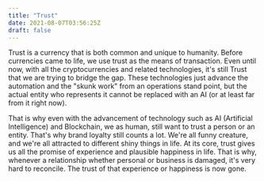 ```yaml
---
title: "Trust"
date: 2021-08-07T03:56:25Z
draft: false
---
```


Trust is a currency that is both common and unique to humanity. Before currencies came to life, we use trust as the means of transaction. Even until now, with all the cryptocurrencies and related technologies, it's still Trust that we are trying to bridge the gap. These technologies just advance the automation and the "skunk work" from an operations stand point, but the actual entity who represents it cannot be replaced with an AI (or at least far from it right now). 

That is why even with the advancement of technology such as AI (Artificial Intelligence) and Blockchain, we as human, still want to trust a person or an entity. That's why brand loyalty still counts a lot. We're all funny creature, and we're all attracted to different shiny things in life. At its core, trust gives us all the promise of experience and plausible happiness in life. That is why, whenever a relationship whether personal or business is damaged, it's very hard to reconcile. The trust of that experience or happiness is now gone.